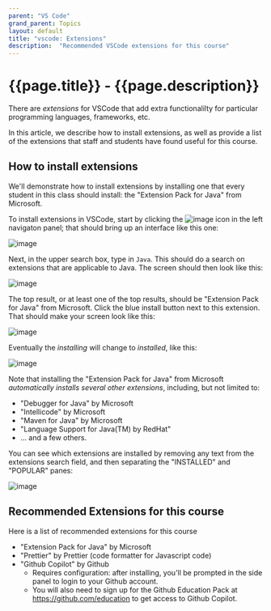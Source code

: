 ```yaml
---
parent: "VS Code"
grand_parent: Topics
layout: default
title: "vscode: Extensions"
description:  "Recommended VSCode extensions for this course"
---
```


# {{page.title}} - {{page.description}}

There are *extensions* for VSCode that add extra functionalilty for particular programming languages, frameworks, etc.

In this article, we describe how to install extensions, as well as provide a list of the extensions that staff and students have found useful for this course.

## How to install extensions

We'll demonstrate how to install extensions by installing one that every student in this class should install: the "Extension Pack for Java" from Microsoft.

To install extensions in VSCode, start by clicking the ![image](https://github.com/user-attachments/assets/0b2fdb6f-8973-432e-a50c-a27493a42e66) icon in the left navigaton panel; that should bring
up an interface like this one:

![image](https://github.com/user-attachments/assets/6a02a37e-9822-4bdf-8260-1a1c940f7886)

Next, in the upper search box, type in `Java`.  This should do a search on extensions that are applicable to Java.  The screen should then look like this:

![image](https://github.com/user-attachments/assets/980a3e41-ea95-4a98-a38d-416a88912381)

The top result, or at least one of the top results, should be "Extension Pack for Java" from Microsoft.  Click the blue install button next to this extension. That should make your
screen look like this:

![image](https://github.com/user-attachments/assets/97919fc3-b3f8-4632-8e37-a8cd85ff1f98)

Eventually the *installing* will change to *installed*, like this:

![image](https://github.com/user-attachments/assets/b0606411-f7b6-43f8-8c8d-ab3765c5abb9)

Note that installing the "Extension Pack for Java" from Microsoft *automatically installs several other extensions*, including, but not limited to:
* "Debugger for Java" by Microsoft
* "Intellicode" by Microsoft
* "Maven for Java" by Microsoft
* "Language Support for Java(TM) by RedHat"
* ... and a few others.

You can see which extensions are installed by removing any text from the extensions search field, and then separating the "INSTALLED" and "POPULAR" panes:

![image](https://github.com/user-attachments/assets/724b8ab1-b0e1-440c-8ba8-7c48511aaaa3)


## Recommended Extensions for this course

Here is a list of recommended extensions for this course
* "Extension Pack for Java" by Microsoft 
* "Prettier" by Prettier (code formatter for Javascript code)
* "Github Copilot" by Github
   * Requires configuration: after installing, you'll be prompted in the side panel to login to your Github account.
   * You will also need to sign up for the Github Education Pack at <https://github.com/education> to get access to Github Copilot.
